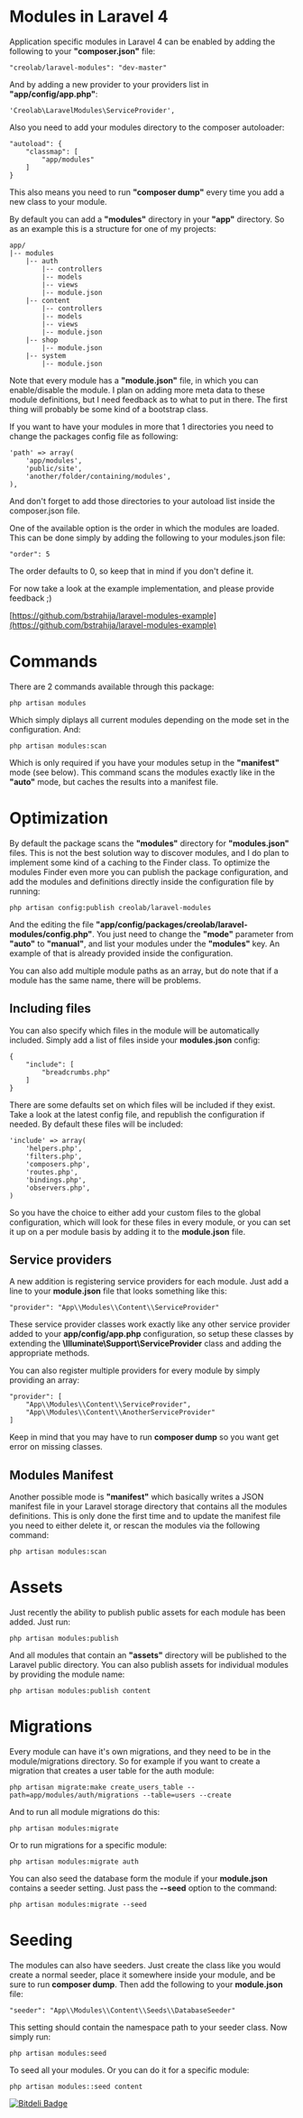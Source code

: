 # Modules in Laravel 4

Application specific modules in Laravel 4 can be enabled by adding the following to your **"composer.json"** file:

    "creolab/laravel-modules": "dev-master"

And by adding a new provider to your providers list in **"app/config/app.php"**:

    'Creolab\LaravelModules\ServiceProvider',

Also you need to add your modules directory to the composer autoloader:

    "autoload": {
        "classmap": [
            "app/modules"
        ]
    }

This also means you need to run **"composer dump"** every time you add a new class to your module.

By default you can add a **"modules"** directory in your **"app"** directory. So as an example this is a structure for one of my projects:

    app/
    |-- modules
        |-- auth
            |-- controllers
            |-- models
            |-- views
            |-- module.json
        |-- content
            |-- controllers
            |-- models
            |-- views
            |-- module.json
        |-- shop
            |-- module.json
        |-- system
            |-- module.json

Note that every module has a **"module.json"** file, in which you can enable/disable the module. I plan on adding more meta data to these module definitions, but I need feedback as to what to put in there.
The first thing will probably be some kind of a bootstrap class.

If you want to have your modules in more that 1 directories you need to change the packages config file as following:

    'path' => array(
        'app/modules',
        'public/site',
        'another/folder/containing/modules',
    ),

And don't forget to add those directories to your autoload list inside the composer.json file.

One of the available option is the order in which the modules are loaded. This can be done simply by adding the following to your modules.json file:

    "order": 5

The order defaults to 0, so keep that in mind if you don't define it.

For now take a look at the example implementation, and please provide feedback ;)

[https://github.com/bstrahija/laravel-modules-example](https://github.com/bstrahija/laravel-modules-example)

# Commands

There are 2 commands available through this package:

    php artisan modules

Which simply diplays all current modules depending on the mode set in the configuration. And:

    php artisan modules:scan

Which is only required if you have your modules setup in the **"manifest"** mode (see below).
This command scans the modules exactly like in the **"auto"** mode, but caches the results into a manifest file.

# Optimization

By default the package scans the **"modules"** directory for **"modules.json"** files. This is not the best solution way to discover modules, and I do plan to implement some kind of a caching to the Finder class.
To optimize the modules Finder even more you can publish the package configuration, and add the modules and definitions directly inside the configuration file by running:

    php artisan config:publish creolab/laravel-modules

And the editing the file **"app/config/packages/creolab/laravel-modules/config.php"**.
You just need to change the **"mode"** parameter from **"auto"** to **"manual"**, and list your modules under the **"modules"** key. An example of that is already provided inside the configuration.

You can also add multiple module paths as an array, but do note that if a module has the same name, there will be problems.

## Including files

You can also specify which files in the module will be automatically included. Simply add a list of files inside your **modules.json** config:

    {
        "include": [
            "breadcrumbs.php"
        ]
    }

There are some defaults set on which files will be included if they exist. Take a look at the latest config file, and republish the configuration if needed. By default these files will be included:

    'include' => array(
        'helpers.php',
        'filters.php',
        'composers.php',
        'routes.php',
        'bindings.php',
        'observers.php',
    )

So you have the choice to either add your custom files to the global configuration, which will look for these files in every module, or you can set it up on a per module basis by adding it to the **module.json** file.

## Service providers

A new addition is registering service providers for each module. Just add a line to your **module.json** file that looks something like this:

    "provider": "App\\Modules\\Content\\ServiceProvider"

These service provider classes work exactly like any other service provider added to your **app/config/app.php** configuration, so setup these classes by extending the **\Illuminate\Support\ServiceProvider** class and adding the appropriate methods.

You can also register multiple providers for every module by simply providing an array:

    "provider": [
        "App\\Modules\\Content\\ServiceProvider",
        "App\\Modules\\Content\\AnotherServiceProvider"
    ]

Keep in mind that you may have to run **composer dump** so you want get error on missing classes.

## Modules Manifest

Another possible mode is **"manifest"** which basically writes a JSON manifest file in your Laravel storage directory that contains all the modules definitions.
This is only done the first time and to update the manifest file you need to either delete it, or rescan the modules via the following command:

    php artisan modules:scan

# Assets

Just recently the ability to publish public assets for each module has been added. Just run:

    php artisan modules:publish

And all modules that contain an **"assets"** directory will be published to the Laravel public directory.
You can also publish assets for individual modules by providing the module name:

    php artisan modules:publish content

# Migrations

Every module can have it's own migrations, and they need to be in the module/migrations directory. So for example if you want to create a migration that creates a user table for the auth module:

    php artisan migrate:make create_users_table --path=app/modules/auth/migrations --table=users --create

And to run all module migrations do this:

    php artisan modules:migrate

Or to run migrations for a specific module:

    php artisan modules:migrate auth

You can also seed the database form the module if your **module.json** contains a seeder setting. Just pass the **--seed** option to the command:

    php artisan modules:migrate --seed

# Seeding

The modules can also have seeders. Just create the class like you would create a normal seeder, place it somewhere inside your module, and be sure to run **composer dump**. Then add the following to your **module.json** file:

    "seeder": "App\\Modules\\Content\\Seeds\\DatabaseSeeder"

This setting should contain the namespace path to your seeder class. Now simply run:

    php artisan modules:seed

To seed all your modules. Or you can do it for a specific module:

    php artisan modules::seed content

[![Bitdeli Badge](https://d2weczhvl823v0.cloudfront.net/creolab/laravel-modules/trend.png)](https://bitdeli.com/free "Bitdeli Badge")
